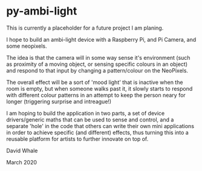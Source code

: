 # py-ambi-light

This is currently a placeholder for a future project I am planing.

I hope to build an ambi-light device with a Raspberry Pi, and Pi Camera, and some neopixels.

The idea is that the camera will in some way sense it's environment 
(such as proximity of a moving object, or sensing specific colours in an object) 
and respond to that input by changing a pattern/colour on the NeoPixels.

The overall effect will be a sort of 'mood light' that is inactive when the room is empty,
but when someone walks past it, it slowly starts to respond with different colour patterns
in an attempt to keep the person neary for longer (triggering surprise and intreague!)

I am hoping to build the application in two parts, a set of device drivers/generic maths
that can be used to sense and control, and a separate 'hole' in the code that others
can write their own mini applications in order to achieve specific (and different) effects,
thus turning this into a reusable platform for artists to further innovate on top of.

David Whale

March 2020
